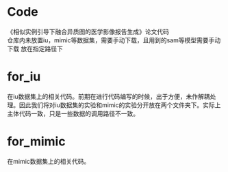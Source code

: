 # Code
《相似实例引导下融合异质图的医学影像报告生成》论文代码  
仓库内未放置iu，mimic等数据集，需要手动下载，且用到的sam等模型需要手动下载 放在指定路径下
# for_iu
在iu数据集上的相关代码。前期在进行代码编写的时候，出于方便，未作解耦处理。因此我们将对iu数据集的实验和mimic的实验分开放在两个文件夹下。实际上主体代码一致，只是一些数据的调用路径不一致。
# for_mimic
在mimic数据集上的相关代码。
